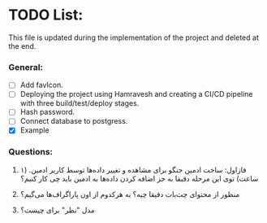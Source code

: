 # TODO List:
This file is updated during the implementation of the project and deleted at the end.

### General:
- [ ] Add favIcon.
- [ ] Deploying the project using Hamravesh and creating a CI/CD pipeline with three build/test/deploy stages.
- [ ] Hash password.
- [ ] Connect database to postgress.
- [x] Example

### Questions:
1.  فازاول: ساخت ادمین جنگو برای مشاهده و تغییر داده‌ها توسط کاربر ادمین. (۱ ساعت) 
توی این مرحله دقیقا به جز اضافه کردن داده‌ها به ادمین باید چی کار کنیم؟

2. منظور از محتوای چت‌بات دقیقا چیه؟ به هرکدوم از اون پاراگراف‌ها می‌گیم؟

3. مدل "نظر" برای چیست؟

